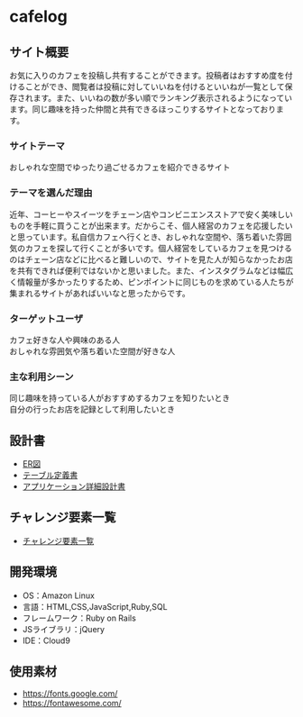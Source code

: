 # cafelog

## サイト概要
お気に入りのカフェを投稿し共有することができます。投稿者はおすすめ度を付けることができ、閲覧者は投稿に対していいねを付けるといいねが一覧として保存されます。また、いいねの数が多い順でランキング表示されるようになっています。同じ趣味を持った仲間と共有できるほっこりするサイトとなっております。

### サイトテーマ
おしゃれな空間でゆったり過ごせるカフェを紹介できるサイト

### テーマを選んだ理由
近年、コーヒーやスイーツをチェーン店やコンビニエンスストアで安く美味しいものを手軽に買うことが出来ます。だからこそ、個人経営のカフェを応援したいと思っています。私自信カフェへ行くとき、おしゃれな空間や、落ち着いた雰囲気のカフェを探して行くことが多いです。個人経営をしているカフェを見つけるのはチェーン店などに比べると難しいので、サイトを見た人が知らなかったお店を共有できれば便利ではないかと思いました。また、インスタグラムなどは幅広く情報量が多かったりするため、ピンポイントに同じものを求めている人たちが集まれるサイトがあればいいなと思ったからです。

### ターゲットユーザ
カフェ好きな人や興味のある人<br/>
おしゃれな雰囲気や落ち着いた空間が好きな人

### 主な利用シーン
同じ趣味を持っている人がおすすめするカフェを知りたいとき<br/>
自分の行ったお店を記録として利用したいとき

## 設計書
- [ER図](https://app.diagrams.net/#G13koPAvIC5uoJpUlGvaMF6vakweKQ4vGK)</br>
- [テーブル定義書](https://docs.google.com/spreadsheets/d/1M-9-9ttZG2pTkg1Q3G3NqgdxWiwJFUUFc9RJAiy8BMg/edit#gid=518637024)</br>
- [アプリケーション詳細設計書](https://docs.google.com/spreadsheets/d/1j0PHOMCcR_pp6_RZdT7fWxrCSHKQ9gBilIq93VvyDVs/edit#gid=2133469642)</br>

## チャレンジ要素一覧
- [チャレンジ要素一覧](https://docs.google.com/spreadsheets/d/1iLCIShQ8B0HJYOIrh5fJfpCn84Gzu50Rqfan4XW2y8k/edit#gid=1003175931)

## 開発環境
- OS：Amazon Linux
- 言語：HTML,CSS,JavaScript,Ruby,SQL
- フレームワーク：Ruby on Rails
- JSライブラリ：jQuery
- IDE：Cloud9

## 使用素材
- https://fonts.google.com/ </br>
- https://fontawesome.com/
